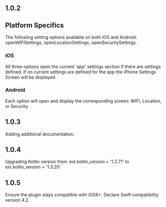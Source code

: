 ## 1.0.2

## Platform Specifics
The following setting options available on both iOS and Android: openWIFISettings, openLocationSettings, openSecuritySettings.

### iOS
All three options open the current 'app' settings section if there are settings defined.  If no current settings are defined for the app the iPhone Settings Screen will be displayed.

### Android
Each option will open and display the corresponding screen: WIFI, Location, or Security.

## 1.0.3

Adding additional documentation.

## 1.0.4

Upgrading Kotlin version from: ext.kotlin_version = '1.2.71' to ext.kotlin_version = '1.3.20'

## 1.0.5

Ensure the plugin stays compatible with iOS8+.
Declare Swift compatibility version 4.2.

